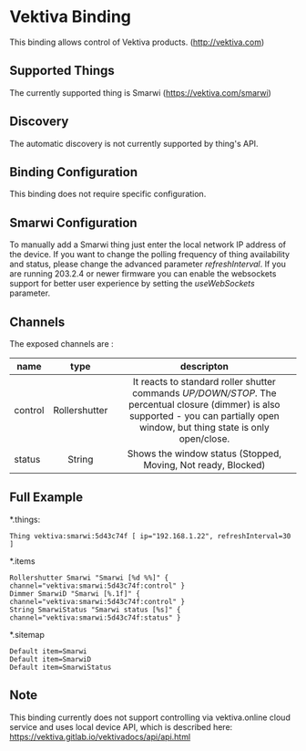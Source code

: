 # Vektiva Binding

This binding allows control of Vektiva products. (http://vektiva.com)

## Supported Things

The currently supported thing is Smarwi (https://vektiva.com/smarwi)

## Discovery

The automatic discovery is not currently supported by thing's API.

## Binding Configuration

This binding does not require specific configuration.

## Smarwi Configuration

To manually add a Smarwi thing just enter the local network IP address of the device. 
If you want to change the polling frequency of thing availability and status, please change the advanced parameter _refreshInterval_. 
If you are running 203.2.4 or newer firmware you can enable the websockets support for better user experience by setting the _useWebSockets_ parameter.

## Channels

The exposed channels are :

| name | type | descripton |
| --- |:---:|:-----:|
| control |  Rollershutter | It reacts to standard roller shutter commands _UP/DOWN/STOP_. The percentual closure (dimmer) is also supported - you can partially open window, but thing state is only open/close. |
| status | String | Shows the window status (Stopped, Moving, Not ready, Blocked) |

## Full Example

*.things:

```
Thing vektiva:smarwi:5d43c74f [ ip="192.168.1.22", refreshInterval=30 ]
```

*.items

```
Rollershutter Smarwi "Smarwi [%d %%]" { channel="vektiva:smarwi:5d43c74f:control" }
Dimmer SmarwiD "Smarwi [%.1f]" { channel="vektiva:smarwi:5d43c74f:control" }
String SmarwiStatus "Smarwi status [%s]" { channel="vektiva:smarwi:5d43c74f:status" }
```

*.sitemap

```
Default item=Smarwi
Default item=SmarwiD
Default item=SmarwiStatus
```

## Note

This binding currently does not support controlling via vektiva.online cloud service and uses local device API, which is described here: https://vektiva.gitlab.io/vektivadocs/api/api.html
